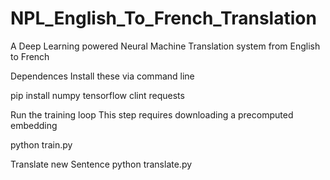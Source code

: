 # NPL_English_To_French_Translation

A Deep Learning powered Neural Machine Translation system from English to French

Dependences
Install these via command line

pip install numpy tensorflow clint requests

Run the training loop
This step requires downloading a precomputed embedding

python train.py

Translate new Sentence
python translate.py
